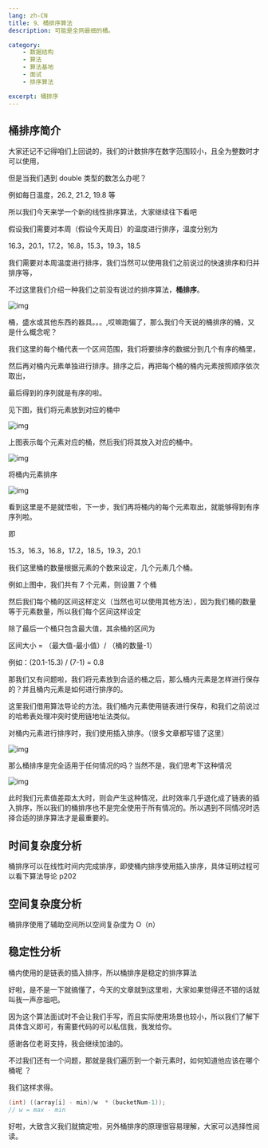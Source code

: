 ```yaml
---
lang: zh-CN
title: 9、桶排序算法
description: 可能是全网最细的桶。

category: 
    - 数据结构
    - 算法
    - 算法基地
    - 面试
    - 排序算法

excerpt: 桶排序
---
```



## 桶排序简介

大家还记不记得咱们上回说的，我们的计数排序在数字范围较小，且全为整数时才可以使用，

但是当我们遇到 double 类型的数怎么办呢？

例如每日温度，26.2, 21.2, 19.8 等

所以我们今天来学一个新的线性排序算法，大家继续往下看吧

假设我们需要对本周（假设今天周日）的温度进行排序，温度分别为

16.3，20.1，17.2，16.8，15.3，19.3，18.5

我们需要对本周温度进行排序，我们当然可以使用我们之前说过的快速排序和归并排序等，

不过这里我们介绍一种我们之前没有说过的排序算法，**桶排序**。

![img](https://chengxuchu-1301103198.cos.ap-beijing.myqcloud.com/Photo/202304072358502)

桶，盛水或其他东西的器具。。。,哎嘛跑偏了，那么我们今天说的桶排序的桶，又是什么概念呢？

我们这里的每个桶代表一个区间范围，我们将要排序的数据分到几个有序的桶里，

然后再对桶内元素单独进行排序。排序之后，再把每个桶的桶内元素按照顺序依次取出，

最后得到的序列就是有序的啦。

见下图，我们将元素放到对应的桶中

![img](https://chengxuchu-1301103198.cos.ap-beijing.myqcloud.com/Photo/202304072358344)

上图表示每个元素对应的桶，然后我们将其放入对应的桶中。

![img](https://chengxuchu-1301103198.cos.ap-beijing.myqcloud.com/Photo/202304072358955)

将桶内元素排序

![img](https://chengxuchu-1301103198.cos.ap-beijing.myqcloud.com/Photo/202304072359021)

看到这里是不是就悟啦，下一步，我们再将桶内的每个元素取出，就能够得到有序序列啦。

即

15.3，16.3，16.8，17.2，18.5，19.3，20.1

我们这里桶的数量根据元素的个数来设定，几个元素几个桶。

例如上图中，我们共有 7 个元素，则设置 7 个桶

然后我们每个桶的区间这样定义（当然也可以使用其他方法），因为我们桶的数量等于元素数量，所以我们每个区间这样设定

除了最后一个桶只包含最大值，其余桶的区间为

区间大小 = （最大值-最小值）/ （桶的数量-1）

例如：(20.1-15.3) / (7-1) = 0.8

那我们又有问题啦，我们将元素放到合适的桶之后，那么桶内元素是怎样进行保存的？并且桶内元素是如何进行排序的。

这里我们借用算法导论的方法。我们桶内元素使用链表进行保存，和我们之前说过的哈希表处理冲突时使用链地址法类似。

对桶内元素进行排序时，我们使用插入排序。（很多文章都写错了这里）

![img](https://chengxuchu-1301103198.cos.ap-beijing.myqcloud.com/Photo/202304072359515)

那么桶排序是完全适用于任何情况的吗？当然不是，我们思考下这种情况

![img](https://chengxuchu-1301103198.cos.ap-beijing.myqcloud.com/Photo/202304072359530)

此时我们元素值差距太大时，则会产生这种情况，此时效率几乎退化成了链表的插入排序，所以我们的桶排序也不是完全使用于所有情况的。所以遇到不同情况时选择合适的排序算法才是最重要的。

## 时间复杂度分析

桶排序可以在线性时间内完成排序，即使桶内排序使用插入排序，具体证明过程可以看下算法导论 p202

## 空间复杂度分析

桶排序使用了辅助空间所以空间复杂度为 O（n）

## 稳定性分析

桶内使用的是链表的插入排序，所以桶排序是稳定的排序算法

好啦，是不是一下就搞懂了，今天的文章就到这里啦，大家如果觉得还不错的话就叫我一声彦祖吧。

因为这个算法面试时不会让我们手写，而且实际使用场景也较小，所以我们了解下具体含义即可，有需要代码的可以私信我，我发给你。

感谢各位老哥支持，我会继续加油的。

不过我们还有一个问题，那就是我们遍历到一个新元素时，如何知道他应该在哪个桶呢 ？

我们这样求得。

```java
(int) ((array[i] - min)/w  * (bucketNum-1));
// w = max - min
```

好啦，大致含义我们就搞定啦，另外桶排序的原理很容易理解，大家可以选择性阅读。
